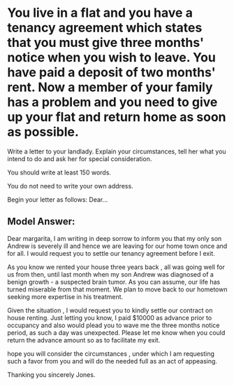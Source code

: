 # You live in a flat and you have a tenancy agreement which states that you must give three months' notice when you wish to leave. You have paid a deposit of two months' rent. Now a member of your family has a problem and you need to give up your flat and return home as soon as possible.

Write a letter to your landlady. Explain your circumstances, tell her what you intend to do and ask her for special consideration.

You should write at least 150 words.

You do not need to write your own address.

Begin your letter as follows:
Dear...

## Model Answer:

Dear margarita,
I am writing in deep sorrow to inform you that my only son Andrew is severely ill and hence we are leaving for our home town once and for all. I would request you to settle our tenancy agreement before I exit. 

As you know we rented your house three years back , all was going well for us from then, until last month when my son Andrew was diagnosed of a benign growth - a suspected brain tumor. As you can assume, our life has turned miserable from that moment. We plan to move back to our hometown seeking more expertise in his treatment.

Given the situation , I would request you to kindly settle our contract on house renting. Just letting you know, I paid $10000 as advance prior to occupancy and also would plead you to wave me the three months notice period, as such a day was unexpected. Please let me know when you could return the advance amount so as to facilitate my exit.

hope you will consider the circumstances , under which I am requesting such a favor from you and will do the needed full as an act of appeasing.

Thanking you
sincerely
Jones.